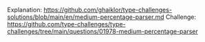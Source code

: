 Explanation: https://github.com/ghaiklor/type-challenges-solutions/blob/main/en/medium-percentage-parser.md
Challenge: https://github.com/type-challenges/type-challenges/tree/main/questions/01978-medium-percentage-parser